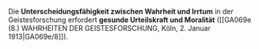 
Die **Unterscheidungsfähigkeit zwischen Wahrheit und Irrtum** in der Geistesforschung erfordert **gesunde Urteilskraft und Moralität** ([[GA069e (8.) WAHRHEITEN DER GEISTESFORSCHUNG, Köln, 2. Januar 1913|GA069e/8]]).
